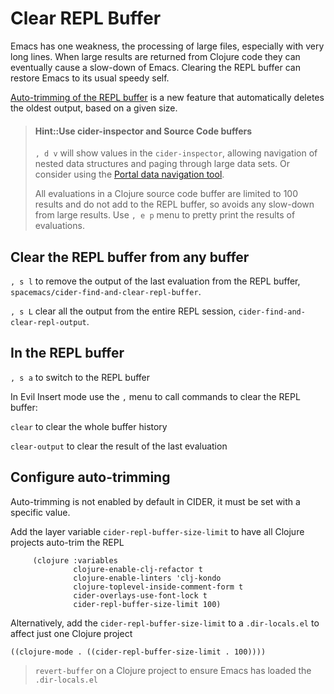 # Clear REPL Buffer
Emacs has one weakness, the processing of large files, especially with very long lines.  When large results are returned from Clojure code they can eventually cause a slow-down of Emacs. Clearing the REPL buffer can restore Emacs to its usual speedy self.

[Auto-trimming of the REPL buffer](https://docs.cider.mx/cider/repl/configuration.html#auto-trimming-the-repl-buffer) is a new feature that automatically deletes the oldest output, based on a given size.

> #### Hint::Use cider-inspector and Source Code buffers
> `, d v` will show values in the `cider-inspector`, allowing navigation of nested data structures and paging through large data sets.  Or consider using the [Portal data navigation tool](http://practical.li/clojure/clojure-cli/data-browsers/portal.html).
>
> All evaluations in a Clojure source code buffer are limited to 100 results and do not add to the REPL buffer, so avoids any slow-down from large results.  Use `, e p` menu to pretty print the results of evaluations.


## Clear the REPL buffer from any buffer

`, s l`  to remove the output of the last evaluation from the REPL buffer, `spacemacs/cider-find-and-clear-repl-buffer`.

`, s L`  clear all the output from the entire REPL session, `cider-find-and-clear-repl-output`.


## In the REPL buffer
`, s a` to switch to the REPL buffer

In Evil Insert mode use the `,` menu to call commands to clear the REPL buffer:

`clear` to clear the whole buffer history

`clear-output` to clear the result of the last evaluation


## Configure auto-trimming
Auto-trimming is not enabled by default in CIDER, it must be set with a specific value.

Add the layer variable `cider-repl-buffer-size-limit` to have all Clojure projects auto-trim the REPL

```
     (clojure :variables
              clojure-enable-clj-refactor t
              clojure-enable-linters 'clj-kondo
              clojure-toplevel-inside-comment-form t
              cider-overlays-use-font-lock t
              cider-repl-buffer-size-limit 100)
```

Alternatively, add the `cider-repl-buffer-size-limit` to a `.dir-locals.el` to affect just one Clojure project

```elisp
((clojure-mode . ((cider-repl-buffer-size-limit . 100))))
```

> `revert-buffer` on a Clojure project to ensure Emacs has loaded the `.dir-locals.el`
